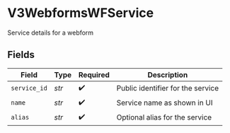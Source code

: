 # V3WebformsWFService

Service details for a webform


## Fields

| Field                             | Type                              | Required                          | Description                       |
| --------------------------------- | --------------------------------- | --------------------------------- | --------------------------------- |
| `service_id`                      | *str*                             | :heavy_check_mark:                | Public identifier for the service |
| `name`                            | *str*                             | :heavy_check_mark:                | Service name as shown in UI       |
| `alias`                           | *str*                             | :heavy_check_mark:                | Optional alias for the service    |